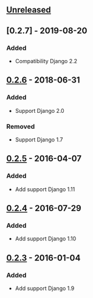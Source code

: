 ## [Unreleased]

## [0.2.7] - 2019-08-20
### Added
- Compatibility Django 2.2

## [0.2.6] - 2018-06-31
### Added
- Support Django 2.0

### Removed
- Support Django 1.7

## [0.2.5] - 2016-04-07
### Added
- Add support Django 1.11

## [0.2.4] - 2016-07-29
### Added
- Add support Django 1.10

## [0.2.3] - 2016-01-04
### Added
- Add support Django 1.9

[Unreleased]: https://github.com/silentsokolov/django-admin-rangefilter/compare/v0.2.7...HEAD
[0.2.6]: https://github.com/silentsokolov/django-admin-rangefilter/compare/v0.2.6...v0.2.7
[0.2.5]: https://github.com/silentsokolov/django-admin-rangefilter/compare/v0.2.5...v0.2.6
[0.2.4]: https://github.com/silentsokolov/django-admin-rangefilter/compare/v0.2.4...v0.2.5
[0.2.3]: https://github.com/silentsokolov/django-admin-rangefilter/compare/v0.2.3...v0.2.2

